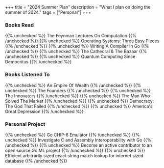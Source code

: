 +++
title = "2024 Summer Plan"
description = "What I plan on doing the summer of 2024."
tags = ["Personal"]
+++



### Books Read
{{% unchecked %}} The Feynman Lectures On Computation {{% /unchecked %}}
{{% unchecked %}} Operating Systems: Three Easy Pieces {{% /unchecked %}}
{{% unchecked %}} Writing A Compiler In Go {{% /unchecked %}}
{{% unchecked %}} The Cathedral & The Bazaar {{% /unchecked %}}
{{% unchecked %}} Quantum Computing Since Democritus {{% /unchecked %}}



### Books Listened To
{{% unchecked %}} An Empire Of Wealth {{% /unchecked %}}
{{% unchecked %}} The Founders {{% /unchecked %}}
{{% unchecked %}} The Innovators {{% /unchecked %}}
{{% unchecked %}} The Man Who Solved The Market {{% /unchecked %}}
{{% unchecked %}} Democracy: The God That Failed  {{% /unchecked %}}
{{% unchecked %}} America's Great Depression {{% /unchecked %}}



### Personal Project
{{% unchecked %}} Go CHIP-8 Emulator {{% /unchecked %}}
{{% unchecked %}} Investigate C and Assembly Interoperability with Go {{% /unchecked %}}
{{% unchecked %}} Become an active contributor to an open source Go ML project {{% /unchecked %}}
{{% unchecked %}} Efficient arbitrarily sized exact string match lookup for internet sized database {{% /unchecked %}}

